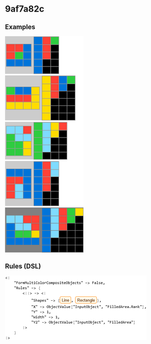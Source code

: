 # 9af7a82c

## Examples

![ARC examples for 9af7a82c](examples.png?raw=true)

## Rules (DSL)

![DSL rules for 9af7a82c](rules.png?raw=true)

